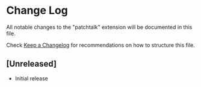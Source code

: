 # Change Log

All notable changes to the "patchtalk" extension will be documented in this file.

Check [Keep a Changelog](http://keepachangelog.com/) for recommendations on how to structure this file.

## [Unreleased]

- Initial release